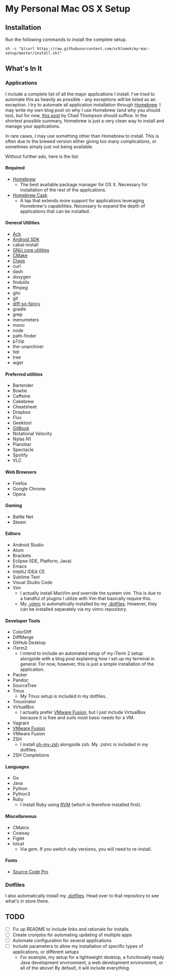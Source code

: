 # My Personal Mac OS X Setup

## Installation

Run the following commands to install the complete setup.

    sh -c "$(curl https://raw.githubusercontent.com/schlomok/my-mac-setup/master/install.sh)"

## What's In It

### Applications

I include a complete list of all the major applications I install. I've tried to automate this as heavily as possible - any exceptions
will be listed as an exception. I try to automate all application installation through [Homebrew](http://brew.sh/). I may write my own 
blog post on why I use Homebrew (and why you should too), but for now, [this post](https://chadthompson.me/2013/05/why-homebrew/) by Chad
Thompson should suffice. In the shortest possible summary, Homebrew is just a very clean way to install and manage your applications.

In rare cases, I may use something other than Homebrew to install. This is often due to the brewed version either giving too many 
complications, or sometimes simply just not being available.

Without further ado, here is the list:

#### Required

* [Homebrew](http://brew.sh/)
  - The best available package manager for OS X. Necessary for installation of the rest of the applications.
* [Homebrew Cask](http://caskroom.io/)
  - A tap that extends more support for applications leveraging Homebrew's capabilities. Necessary to expand the depth of applications
    that can be installed.

#### General Utilities

* [Ack](http://beyondgrep.com/)
* [Android SDK](http://developer.android.com/sdk/index.html)
* cabal-install
* [GNU core utilities](http://www.gnu.org/software/coreutils/coreutils.html)
* [CMake](https://cmake.org/)
* [Ctags](https://en.wikipedia.org/wiki/Ctags)
* curl
* dash
* doxygen
* findutils
* ffmpeg
* ghc
* git
* [diff-so-fancy](https://github.com/stevemao/diff-so-fancy)
* gradle
* grep
* menumeters
* mono
* node
* path-finder
* p7zip
* the-unarchiver
* tldr
* tree
* wget

#### Preferred utilities

* Bartender
* Bowtie
* Caffeine
* Cakebrew
* Cheatsheet
* Dropbox
* Flux
* Geektool
* [GitBook](https://www.gitbook.com/)
* Notational Velocity
* Nylas N1
* Pianobar
* Spectacle
* Spotify
* VLC

#### Web Browsers

* Firefox
* Google Chrome
* Opera

#### Gaming

* Battle Net
* Steam

#### Editors

* Android Studio
* Atom
* Brackets
* Eclipse (IDE, Platform, Java)
* Emacs
* IntelliJ IDEA CE
* Sublime Text
* Visual Studio Code
* Vim
  - I actually install MacVim and override the system vim. This is due to a handful of plugins I utilize with Vim that basically 
    require this.
  - My [.vimrc](https://github.com/schlomok/vimrc) is automatically installed by my [.dotfiles](https://github.com/schlomok/dotfiles). 
    However, they can be installed separately via my vimrc repository.

#### Developer Tools

* ColorDiff
* DiffMerge
* GitHub Desktop
* iTerm2 
  - I intend to include an automated setup of my iTerm 2 setup alongside with a blog post explaining how I set up my terminal in 
    general. For now, however, this is just a simple installation of the application.
* Packer
* Pandoc
* SourceTree
* Tmux
  - My Tmux setup is included in my dotfiles.
* Tmuxinator
* VirtualBox
  - I actually prefer [VMware Fusion](https://www.vmware.com/products/fusion), but I just include VirtualBox because it is free and 
    suits most basic needs for a VM.
* Vagrant
* [VMware Fusion](https://www.vmware.com/products/fusion)
* VMware Fusion
* ZSH
    - I install [oh-my-zsh](https://github.com/robbyrussell/oh-my-zsh) alongside zsh. My .zshrc is included in my dotfiles.
* ZSH Completions

#### Languages

* Go
* Java
* Python
* Python3
* Ruby
    - I install Ruby using [RVM](https://rvm.io/) (which is therefore installed first).

#### Miscellaneous

* CMatrix
* Cowsay
* Figlet
* lolcat
    - Via gem. If you switch ruby versions, you will need to re-install.

#### Fonts

* [Source Code Pro](https://github.com/adobe-fonts/source-code-pro)

### Dotfiles

I also automatically install my [.dotfiles](https://github.com/schlomok/dotfiles). Head over to that repository to see what's in store 
there.

## TODO

* [ ] Fix up README to include links and rationale for installs.
* [ ] Create cronjobs for automating updating of multiple apps
* [ ] Automate configuration for several applications
* [ ] Include parameters to allow my installation of specific types of applications, or different
      setups
  - For example, my setup for a lightweight desktop, a functionally ready Java development 
    environment, a web development environment, or all of the above! By default, it will include
    everything.
